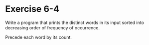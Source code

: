 # Exercise 6-4

Write a program that prints the distinct words in its input sorted into decreasing order of frequency of occurrence.

Precede each word by its count.
